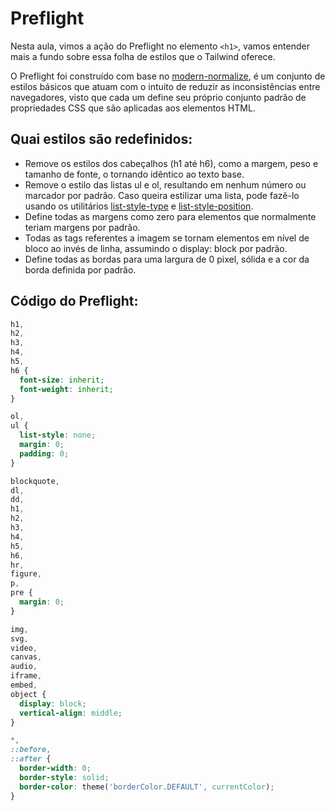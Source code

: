 # Preflight

Nesta aula, vimos a ação do Preflight no elemento `<h1>`, vamos entender mais a fundo sobre essa folha de estilos que o Tailwind oferece.

O Preflight foi construído com base no [modern-normalize](https://github.com/sindresorhus/modern-normalize), é um conjunto de estilos básicos que atuam com o intuito de reduzir as inconsistências entre navegadores, visto que cada um define seu próprio conjunto padrão de propriedades CSS que são aplicadas aos elementos HTML.

## Quai estilos são redefinidos:

* Remove os estilos dos cabeçalhos (h1 até h6), como a margem, peso e tamanho de fonte, o tornando idêntico ao texto base.
* Remove o estilo das listas ul e ol, resultando em nenhum número ou marcador por padrão. Caso queira estilizar uma lista, pode fazê-lo usando os utilitários [list-style-type](https://tailwindcss.com/docs/list-style-type) e [list-style-position](https://tailwindcss.com/docs/list-style-position).
* Define todas as margens como zero para elementos que normalmente teriam margens por padrão.
* Todas as tags referentes a imagem se tornam elementos em nível de bloco ao invés de linha, assumindo o display: block por padrão.
* Define todas as bordas para uma largura de 0 pixel, sólida e a cor da borda definida por padrão.

## Código do Preflight:

```css
h1,
h2,
h3,
h4,
h5,
h6 {
  font-size: inherit;
  font-weight: inherit;
}

ol,
ul {
  list-style: none;
  margin: 0;
  padding: 0;
}

blockquote,
dl,
dd,
h1,
h2,
h3,
h4,
h5,
h6,
hr,
figure,
p,
pre {
  margin: 0;
}

img,
svg,
video,
canvas,
audio,
iframe,
embed,
object {
  display: block;
  vertical-align: middle;
}

*,
::before,
::after {
  border-width: 0;
  border-style: solid;
  border-color: theme('borderColor.DEFAULT', currentColor);
}
```